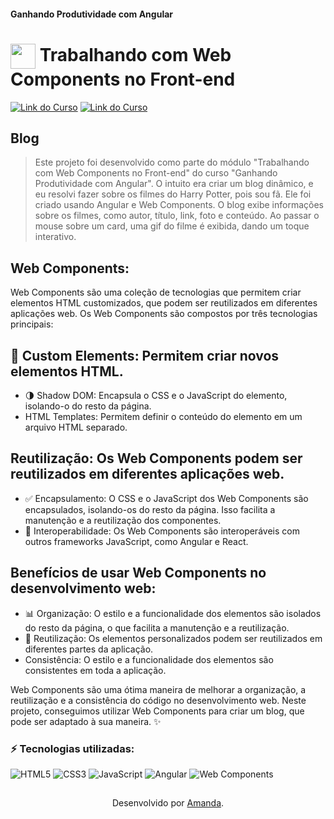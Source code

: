#### Ganhando Produtividade com Angular

<h1>
    <a href="https://www.dio.me/">
     <img align="center" width="40px" src="https://hermes.digitalinnovation.one/assets/diome/logo-minimized.png"></a>
    <span>Trabalhando com Web Components no Front-end</span>
</h1>

[![Link do Curso](https://img.shields.io/badge/▶-000?style=for-the-badge&logo=movie&logoColor=E94D5F)](https://web.dio.me/course/trabalhando-com-web-components-no-front-end/learning/de8b3fd6-71a4-42d2-80b4-05f9bad77bc1?back=/track/santander-bootcamp-2023-fullstack-java-angular&tab=undefined&moduleId=undefined)
[![Link do Curso](https://img.shields.io/badge/Acesse%20o%20Curso%20na%20Plataforma-E94D5F?style=for-the-badge)](https://web.dio.me/course/trabalhando-com-web-components-no-front-end/learning/de8b3fd6-71a4-42d2-80b4-05f9bad77bc1?back=/track/santander-bootcamp-2023-fullstack-java-angular&tab=undefined&moduleId=undefined)

## Blog 

> Este projeto foi desenvolvido como parte do módulo "Trabalhando com Web Components no Front-end" do curso "Ganhando Produtividade com Angular". O intuito era criar um blog dinâmico, e eu resolvi fazer sobre os filmes do Harry Potter, pois sou fã. Ele foi criado usando Angular e Web Components. O blog exibe informações sobre os filmes, como autor, título, link, foto e conteúdo. Ao passar o mouse sobre um card, uma gif do filme é exibida, dando um toque interativo.


## Web Components:
Web Components são uma coleção de tecnologias que permitem criar elementos HTML customizados, que podem ser reutilizados em diferentes aplicações web. Os Web Components são compostos por três tecnologias principais:

## 🔨 Custom Elements: Permitem criar novos elementos HTML.

- 🌗 Shadow DOM: Encapsula o CSS e o JavaScript do elemento, isolando-o do resto da página.
- HTML Templates: Permitem definir o conteúdo do elemento em um arquivo HTML separado.

## Reutilização: Os Web Components podem ser reutilizados em diferentes aplicações web.
- ✅ Encapsulamento: O CSS e o JavaScript dos Web Components são encapsulados, isolando-os do resto da página. Isso facilita a manutenção e a reutilização dos componentes.
- 🔄 Interoperabilidade: Os Web Components são interoperáveis com outros frameworks JavaScript, como Angular e React.

## Benefícios de usar Web Components no desenvolvimento web:
- 📊 Organização: O estilo e a funcionalidade dos elementos são isolados do resto da página, o que facilita a manutenção e a reutilização.
- 🔄 Reutilização: Os elementos personalizados podem ser reutilizados em diferentes partes da aplicação.
- Consistência: O estilo e a funcionalidade dos elementos são consistentes em toda a aplicação.

Web Components são uma ótima maneira de melhorar a organização, a reutilização e a consistência do código no desenvolvimento web. Neste projeto, conseguimos utilizar Web Components para criar um blog, que pode ser adaptado à sua maneira. ✨

### ⚡ Tecnologias utilizadas: 

![HTML5](https://img.shields.io/badge/-HTML5-E34F26?style=flat-square&logo=html5&logoColor=white)
![CSS3](https://img.shields.io/badge/-CSS3-1572B6?style=flat-square&logo=css3)
![JavaScript](https://img.shields.io/badge/-JavaScript-black?style=flat-square&logo=javascript)
![Angular](https://img.shields.io/badge/-Angular-DD0031?style=flat-square&logo=angular)
![Web Components](https://img.shields.io/badge/Web%20Components-blue?logo=webcomponents.org)


##
<div align="center">Desenvolvido por <a href="https://github.com/Amanda-ribeiiro">Amanda</a>.</div>
